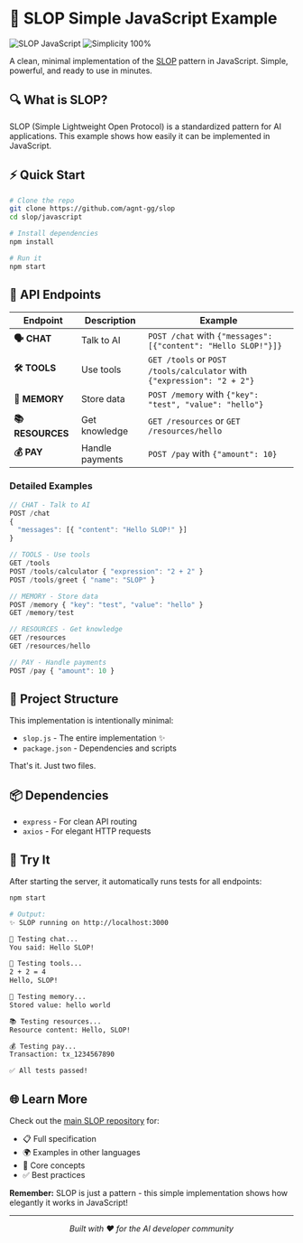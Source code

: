# 🚀 SLOP Simple JavaScript Example

<p align="left">
  <img src="https://img.shields.io/badge/SLOP-JavaScript-yellow?style=for-the-badge" alt="SLOP JavaScript">
  <img src="https://img.shields.io/badge/Simplicity-100%25-brightgreen?style=for-the-badge" alt="Simplicity 100%">
</p>

A clean, minimal implementation of the [SLOP](https://github.com/agnt-gg/slop) pattern in JavaScript. Simple, powerful, and ready to use in minutes.

## 🔍 What is SLOP?

SLOP (Simple Lightweight Open Protocol) is a standardized pattern for AI applications. This example shows how easily it can be implemented in JavaScript.

## ⚡ Quick Start

```bash
# Clone the repo
git clone https://github.com/agnt-gg/slop
cd slop/javascript

# Install dependencies
npm install

# Run it
npm start
```

## 🔌 API Endpoints

| Endpoint | Description | Example |
|----------|-------------|---------|
| **🗣️ CHAT** | Talk to AI | `POST /chat` with `{"messages": [{"content": "Hello SLOP!"}]}` |
| **🛠️ TOOLS** | Use tools | `GET /tools` or `POST /tools/calculator` with `{"expression": "2 + 2"}` |
| **💾 MEMORY** | Store data | `POST /memory` with `{"key": "test", "value": "hello"}` |
| **📚 RESOURCES** | Get knowledge | `GET /resources` or `GET /resources/hello` |
| **💰 PAY** | Handle payments | `POST /pay` with `{"amount": 10}` |

### Detailed Examples

```javascript
// CHAT - Talk to AI
POST /chat
{
  "messages": [{ "content": "Hello SLOP!" }]
}

// TOOLS - Use tools
GET /tools
POST /tools/calculator { "expression": "2 + 2" }
POST /tools/greet { "name": "SLOP" }

// MEMORY - Store data
POST /memory { "key": "test", "value": "hello" }
GET /memory/test

// RESOURCES - Get knowledge
GET /resources
GET /resources/hello

// PAY - Handle payments
POST /pay { "amount": 10 }
```

## 📂 Project Structure

This implementation is intentionally minimal:

- `slop.js` - The entire implementation ✨
- `package.json` - Dependencies and scripts

That's it. Just two files.

## 📦 Dependencies

- `express` - For clean API routing
- `axios` - For elegant HTTP requests

## 🧪 Try It

After starting the server, it automatically runs tests for all endpoints:

```bash
npm start

# Output:
✨ SLOP running on http://localhost:3000

📝 Testing chat...
You said: Hello SLOP!

🔧 Testing tools...
2 + 2 = 4
Hello, SLOP!

💾 Testing memory...
Stored value: hello world

📚 Testing resources...
Resource content: Hello, SLOP!

💰 Testing pay...
Transaction: tx_1234567890

✅ All tests passed!
```

## 🌐 Learn More

Check out the [main SLOP repository](https://github.com/agnt-gg/slop) for:
- 📋 Full specification
- 🌍 Examples in other languages
- 🧠 Core concepts
- ✅ Best practices

**Remember:** SLOP is just a pattern - this simple implementation shows how elegantly it works in JavaScript!

---

<p align="center">
  <i>Built with ❤️ for the AI developer community</i>
</p>